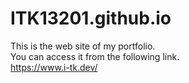 # ITK13201.github.io

This is the web site of my portfolio.  
You can access it from the following link.  
https://www.i-tk.dev/
